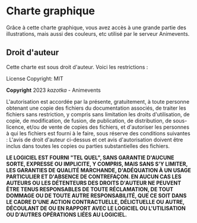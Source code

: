 # Charte graphique
Grâce à cette charte graphique, vous avez accès à une grande partie des illustrations, mais aussi des couleurs, etc utilisé par le serveur Animevents.

## Droit d'auteur
Cette charte est sous droit d'auteur. Voici les restrictions :

License Copyright: MIT

**Copyright** 2023 <AISON> *kazotka* - Animevents
  
L'autorisation est accordée par la présente, gratuitement, à toute personne obtenant une copie des fichiers du documentation associés, de traiter les fichiers sans restriction, y compris sans limitation les droits d'utilisation, de copie, de modification, de fusion, de publication, de distribution, de sous-licence, et/ou de vente de copies des fichiers, et d'autoriser les personnes à qui les fichiers est fourni à le faire, sous réserve des conditions suivantes :
L'avis de droit d'auteur ci-dessus et cet avis d'autorisation doivent être inclus dans toutes les copies ou parties substantielles des fichiers.

  **LE LOGICIEL EST FOURNI "TEL QUEL", SANS GARANTIE D'AUCUNE SORTE, EXPRESSE OU IMPLICITE, Y COMPRIS, MAIS SANS S'Y LIMITER, LES GARANTIES DE QUALITÉ MARCHANDE, D'ADÉQUATION À UN USAGE PARTICULIER ET D'ABSENCE DE CONTREFAÇON. EN AUCUN CAS LES AUTEURS OU LES DÉTENTEURS DES DROITS D'AUTEUR NE PEUVENT ÊTRE TENUS RESPONSABLES DE TOUTE RÉCLAMATION, DE TOUT DOMMAGE OU DE TOUTE AUTRE RESPONSABILITÉ, QUE CE SOIT DANS LE CADRE D'UNE ACTION CONTRACTUELLE, DÉLICTUELLE OU AUTRE, DÉCOULANT DE OU EN RAPPORT AVEC LE LOGICIEL OU L'UTILISATION OU D'AUTRES OPÉRATIONS LIÉES AU LOGICIEL.**
